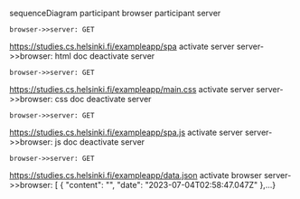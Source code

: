 sequenceDiagram
    participant browser
    participant server

    browser->>server: GET
https://studies.cs.helsinki.fi/exampleapp/spa
    activate server
    server->>browser: html doc
    deactivate server

    browser->>server: GET
https://studies.cs.helsinki.fi/exampleapp/main.css
    activate server
    server->>browser: css doc
    deactivate server

    browser->>server: GET
https://studies.cs.helsinki.fi/exampleapp/spa.js
    activate server
    server->>browser: js doc
    deactivate server

    browser->>server: GET
https://studies.cs.helsinki.fi/exampleapp/data.json
    activate browser
    server->>browser: [
    {
        "content": "",
        "date": "2023-07-04T02:58:47.047Z"
    },...}